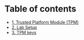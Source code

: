 # Table of contents

* [1. Trusted Platform Module (TPM)](1-TPM.md)
* [2. Lab Setup](2.-lab-setup.md)
* [3. TPM keys](3.-tpm-keys.md)
